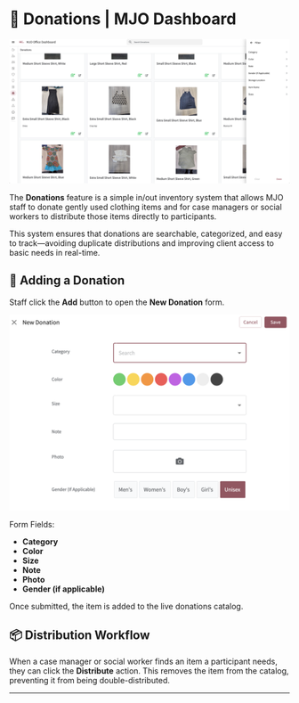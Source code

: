 


# 🧥 Donations | MJO Dashboard

![Donations Screenshot](../images/donations.png)

The **Donations** feature is a simple in/out inventory system that allows MJO staff to donate gently used clothing items and for case managers or social workers to distribute those items directly to participants.

This system ensures that donations are searchable, categorized, and easy to track—avoiding duplicate distributions and improving client access to basic needs in real-time.

## 🎁 Adding a Donation

Staff click the **Add** button to open the **New Donation** form.

![Donation Form](../images/donations-form.png)

Form Fields:
- **Category**
- **Color**
- **Size**
- **Note**
- **Photo**
- **Gender (if applicable)**

Once submitted, the item is added to the live donations catalog.

## 📦 Distribution Workflow

When a case manager or social worker finds an item a participant needs, they can click the **Distribute** action. This removes the item from the catalog, preventing it from being double-distributed.


---